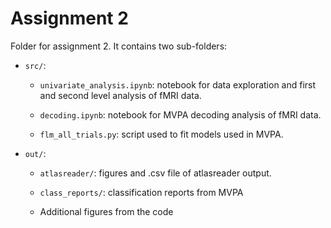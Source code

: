 # Assignment 2
Folder for assignment 2. It contains two sub-folders: 

- ```src/```: 

    - ```univariate_analysis.ipynb```: notebook for data exploration and first and second level analysis of fMRI data. 

    - ```decoding.ipynb```: notebook for MVPA decoding analysis of fMRI data. 
 
    - ```flm_all_trials.py```: script used to fit models used in MVPA. 

- ```out/```:

    - ```atlasreader/```: figures and .csv file of atlasreader output. 
 
    - ```class_reports/```: classification reports from MVPA

    - Additional figures from the code
 

